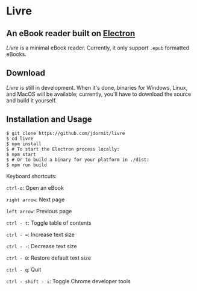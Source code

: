 # Livre
## An eBook reader built on [Electron](http://electron.atom.io)

*Livre* is a minimal eBook reader. Currently, it only support `.epub` formatted eBooks.

## Download
*Livre* is still in development. When it's done, binaries for Windows, Linux, and MacOS will be available; currently, you'll have to download the source and build it yourself.

## Installation and Usage
```
$ git clone https://github.com/jdormit/livre
$ cd livre
$ npm install
$ # To start the Electron process locally:
$ npm start
$ # Or to build a binary for your platform in ./dist:
$ npm run build
```

Keyboard shortcuts:

`ctrl-o`: Open an eBook

`right arrow`: Next page

`left arrow`: Previous page

`ctrl - t`: Toggle table of contents

`ctrl - =`: Increase text size

`ctrl - -`: Decrease text size

`ctrl - 0`: Restore default text size

`ctrl - q`: Quit

`ctrl - shift - i`: Toggle Chrome developer tools
